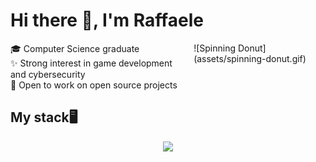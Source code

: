 # Hi there 👋, I'm Raffaele
<div style="display: flex; gap: 20px;flex-direction: row;">
  <div>
    🎓 Computer Science graduate </br>
    ✨ Strong interest in game development and cybersecurity </br>
    🚀 Open to work on open source projects </br>
  </div>

  <div width="50%">
    ![Spinning Donut](assets/spinning-donut.gif)
  </div>
</div>

## My stack🖥
<div align="center">
  <img src="https://skillicons.dev/icons?i=c,cmake,cpp,qt,rust,bevy,python,java,js,php,html,css,react,vite,tailwind,docker,git,latex,mysql,postgres,sqlite,vscode&perline=11" />
</div>
